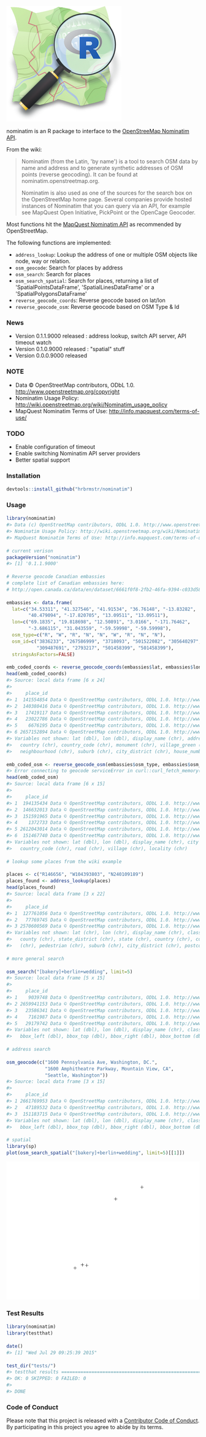 ![](nominatim.png)

<!-- README.md is generated from README.Rmd. Please edit that file -->
nominatim is an R package to interface to the [OpenStreeMap Nominatim API](http://wiki.openstreetmap.org/wiki/Nominatim).

From the wiki:

> Nominatim (from the Latin, 'by name') is a tool to search OSM data by name and address and to generate synthetic addresses of OSM points (reverse geocoding). It can be found at nominatim.openstreetmap.org.
>
> Nominatim is also used as one of the sources for the search box on the OpenStreetMap home page. Several companies provide hosted instances of Nominatim that you can query via an API, for example see MapQuest Open Initiative, PickPoint or the OpenCage Geocoder.

Most functions hit the [MapQuest Nominatim API](http://open.mapquestapi.com/nominatim/) as recommended by OpenStreetMap.

The following functions are implemented:

-   `address_lookup`: Lookup the address of one or multiple OSM objects like node, way or relation.
-   `osm_geocode`: Search for places by address
-   `osm_search`: Search for places
-   `osm_search_spatial`: Search for places, returning a list of 'SpatialPointsDataFrame', 'SpatialLinesDataFrame' or a 'SpatialPolygonsDataFrame'
-   `reverse_geocode_coords`: Reverse geocode based on lat/lon
-   `reverse_geocode_osm`: Reverse geocode based on OSM Type & Id

### News

-   Version 0.1.1.9000 released : address lookup, switch API server, API timeout watch
-   Version 0.1.0.9000 released : "spatial" stuff
-   Version 0.0.0.9000 released

### NOTE

-   Data © OpenStreetMap contributors, ODbL 1.0. <http://www.openstreetmap.org/copyright>
-   Nominatim Usage Policy: <http://wiki.openstreetmap.org/wiki/Nominatim_usage_policy>
-   MapQuest Nominatim Terms of Use: <http://info.mapquest.com/terms-of-use/>

### TODO

-   Enable configuration of timeout
-   Enable switching Nominatim API server providers
-   Better spatial support

### Installation

``` r
devtools::install_github("hrbrmstr/nominatim")
```

### Usage

``` r
library(nominatim)
#> Data (c) OpenStreetMap contributors, ODbL 1.0. http://www.openstreetmap.org/copyright
#> Nominatim Usage Policy: http://wiki.openstreetmap.org/wiki/Nominatim_usage_policy
#> MapQuest Nominatim Terms of Use: http://info.mapquest.com/terms-of-use/

# current verison
packageVersion("nominatim")
#> [1] '0.1.1.9000'

# Reverse geocode Canadian embassies
# complete list of Canadian embassies here:
# http://open.canada.ca/data/en/dataset/6661f0f8-2fb2-46fa-9394-c033d581d531

embassies <- data.frame(
  lat=c("34.53311", "41.327546", "41.91534", "36.76148", "-13.83282",
        "40.479094", "-17.820705", "13.09511", "13.09511"),
  lon=c("69.1835", "19.818698", "12.50891", "3.0166", "-171.76462",
        "-3.686115", "31.043559", "-59.59998", "-59.59998"),
  osm_type=c("R", "W", "R", "N", "N", "W", "R", "N", "N"),
  osm_id=c("3836233", "267586999", "3718093", "501522082", "305640297",
           "309487691", "2793217", "501458399", "501458399"),
  stringsAsFactors=FALSE)

emb_coded_coords <- reverse_geocode_coords(embassies$lat, embassies$lon)
head(emb_coded_coords)
#> Source: local data frame [6 x 24]
#> 
#>     place_id                                                                             licence osm_type     osm_id
#> 1  141554854 Data © OpenStreetMap contributors, ODbL 1.0. http://www.openstreetmap.org/copyright      way  251884280
#> 2  140380416 Data © OpenStreetMap contributors, ODbL 1.0. http://www.openstreetmap.org/copyright      way  248349387
#> 3   17419117 Data © OpenStreetMap contributors, ODbL 1.0. http://www.openstreetmap.org/copyright     node 1690405094
#> 4   23022786 Data © OpenStreetMap contributors, ODbL 1.0. http://www.openstreetmap.org/copyright     node 2261850466
#> 5    6676195 Data © OpenStreetMap contributors, ODbL 1.0. http://www.openstreetmap.org/copyright     node  687791952
#> 6 2657152894 Data © OpenStreetMap contributors, ODbL 1.0. http://www.openstreetmap.org/copyright      way   98280735
#> Variables not shown: lat (dbl), lon (dbl), display_name (chr), address29 (chr), road (chr), city (chr), state (chr),
#>   country (chr), country_code (chr), monument (chr), village_green (chr), county (chr), postcode (chr), bus_stop (chr),
#>   neighbourhood (chr), suburb (chr), city_district (chr), house_number (chr), pub (chr), house (chr)

emb_coded_osm <- reverse_geocode_osm(embassies$osm_type, embassies$osm_id)
#> Error connecting to geocode serviceError in curl::curl_fetch_memory(url, handle = handle): Timeout was reached
head(emb_coded_osm)
#> Source: local data frame [6 x 15]
#> 
#>     place_id                                                                             licence osm_type    osm_id
#> 1  194135434 Data © OpenStreetMap contributors, ODbL 1.0. http://www.openstreetmap.org/copyright relation   3836233
#> 2  146632013 Data © OpenStreetMap contributors, ODbL 1.0. http://www.openstreetmap.org/copyright      way 267586999
#> 3  151591965 Data © OpenStreetMap contributors, ODbL 1.0. http://www.openstreetmap.org/copyright relation   3718093
#> 4    1372733 Data © OpenStreetMap contributors, ODbL 1.0. http://www.openstreetmap.org/copyright     node 305640297
#> 5 2612043014 Data © OpenStreetMap contributors, ODbL 1.0. http://www.openstreetmap.org/copyright      way 309487691
#> 6  151467740 Data © OpenStreetMap contributors, ODbL 1.0. http://www.openstreetmap.org/copyright relation   2793217
#> Variables not shown: lat (dbl), lon (dbl), display_name (chr), city (chr), county (chr), state (chr), country (chr),
#>   country_code (chr), road (chr), village (chr), locality (chr)

# lookup some places from the wiki example

places <- c("R146656", "W104393803", "N240109189")
places_found <- address_lookup(places)
head(places_found)
#> Source: local data frame [3 x 22]
#> 
#>     place_id                                                                             licence osm_type    osm_id
#> 1  127761056 Data © OpenStreetMap contributors, ODbL 1.0. http://www.openstreetmap.org/copyright relation    146656
#> 2   77769745 Data © OpenStreetMap contributors, ODbL 1.0. http://www.openstreetmap.org/copyright      way 104393803
#> 3 2570600569 Data © OpenStreetMap contributors, ODbL 1.0. http://www.openstreetmap.org/copyright     node 240109189
#> Variables not shown: lat (chr), lon (chr), display_name (chr), class (chr), type (chr), importance (chr), city (chr),
#>   county (chr), state_district (chr), state (chr), country (chr), country_code (chr), attraction (chr), house_number
#>   (chr), pedestrian (chr), suburb (chr), city_district (chr), postcode (chr)

# more general search

osm_search("[bakery]+berlin+wedding", limit=5)
#> Source: local data frame [5 x 15]
#> 
#>     place_id                                                                             licence osm_type     osm_id
#> 1    9039748 Data © OpenStreetMap contributors, ODbL 1.0. http://www.openstreetmap.org/copyright     node  939667448
#> 2 2659941153 Data © OpenStreetMap contributors, ODbL 1.0. http://www.openstreetmap.org/copyright     node 3655549445
#> 3   23586341 Data © OpenStreetMap contributors, ODbL 1.0. http://www.openstreetmap.org/copyright     node 2299953786
#> 4    7161987 Data © OpenStreetMap contributors, ODbL 1.0. http://www.openstreetmap.org/copyright     node  762607353
#> 5   29179742 Data © OpenStreetMap contributors, ODbL 1.0. http://www.openstreetmap.org/copyright     node 2661679367
#> Variables not shown: lat (dbl), lon (dbl), display_name (chr), class (chr), type (chr), importance (dbl), icon (chr),
#>   bbox_left (dbl), bbox_top (dbl), bbox_right (dbl), bbox_bottom (dbl)

# address search

osm_geocode(c("1600 Pennsylvania Ave, Washington, DC.",
              "1600 Amphitheatre Parkway, Mountain View, CA",
              "Seattle, Washington"))
#> Source: local data frame [3 x 15]
#> 
#>     place_id                                                                             licence osm_type   osm_id
#> 1 2661769953 Data © OpenStreetMap contributors, ODbL 1.0. http://www.openstreetmap.org/copyright relation  5396194
#> 2   47189532 Data © OpenStreetMap contributors, ODbL 1.0. http://www.openstreetmap.org/copyright      way 13367984
#> 3  151183715 Data © OpenStreetMap contributors, ODbL 1.0. http://www.openstreetmap.org/copyright relation   237385
#> Variables not shown: lat (dbl), lon (dbl), display_name (chr), class (chr), type (chr), importance (dbl), icon (chr),
#>   bbox_left (dbl), bbox_top (dbl), bbox_right (dbl), bbox_bottom (dbl)

# spatial
library(sp)
plot(osm_search_spatial("[bakery]+berlin+wedding", limit=5)[[1]])
```

![](README-usage-1.png)

### Test Results

``` r
library(nominatim)
library(testthat)

date()
#> [1] "Wed Jul 29 09:25:39 2015"

test_dir("tests/")
#> testthat results ========================================================================================================
#> OK: 0 SKIPPED: 0 FAILED: 0
#> 
#> DONE
```

### Code of Conduct

Please note that this project is released with a [Contributor Code of Conduct](CONDUCT.md). By participating in this project you agree to abide by its terms.
